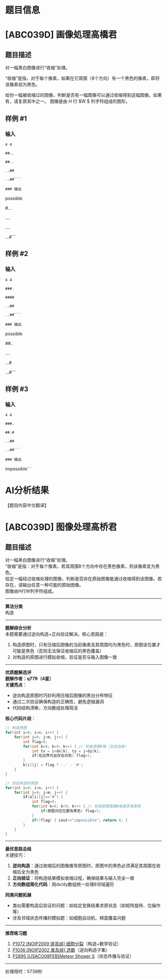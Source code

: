 # 题目信息

# [ABC039D] 画像処理高橋君

## 题目描述

对一幅黑白图像进行“收缩”处理。

“收缩”是指，对于每个像素，如果在它周围（$8$个方向）有一个黑色的像素，即将该像素视为黑色。

给你一幅被收缩过的图像，判断是否有一幅图像可以通过收缩得到这幅图像。如果有，请复原其中之一。
图像是由 $H$ 行 $W $ 列字符组成的图形。

## 样例 #1

### 输入

```
4 4

##..

##..

..##

..##```

### 输出

```
possible

#...

....

....

...#```

## 样例 #2

### 输入

```
4 4

###.

####

..##

..##```

### 输出

```
possible

##..

....

...#

...#```

## 样例 #3

### 输入

```
4 4

###.

##.#

..##

..##```

### 输出

```
impossible```

# AI分析结果



【题目内容中文翻译】  
# [ABC039D] 图像处理高桥君  

## 题目描述  
对一幅黑白图像进行“收缩”处理。  
“收缩”是指：对于每个像素，若其周围8个方向中存在黑色像素，则该像素变为黑色。  
给定一幅经过收缩处理的图像，判断是否存在原始图像能通过收缩得到该图像。若存在，请输出任意一种可能的原始图像。  
图像由H行W列字符组成。  

---

**算法分类**  
构造  

---

**题解综合分析**  
本题需要通过逆向构造+正向验证解决。核心思路是：  
1. 构造原图时，只有压缩后图像的当前像素及其周围均为黑色时，原图该位置才可能是黑色（否则无法保证收缩后的黑色覆盖）  
2. 对构造的原图进行模拟收缩，验证是否与输入图像一致  

---

**优质题解选评**  
**题解作者：q779（4星）**  
**关键亮点**：  
- 逆向构造原图时巧妙利用压缩后图像的黑白分布特征  
- 通过二次验证确保构造的正确性，避免逻辑漏洞  
- 代码结构清晰，方向数组处理简洁  

**核心代码片段**：  
```cpp
// 构造原图
for(int i=0; i<n; i++) {
    for(int j=0; j<m; j++) {
        int flag=0;
        for(int k=0; k<9; k++) { // 检查周围9格（包含自身）
            int tx = i+dx[k], ty = j+dy[k];
            if(在边界内且存在白色) flag=1;
        }
        b[i][j] = flag ? '.' : '#';
    }
}

// 验证构造的原图
for(int i=0; i<n; i++) {
    for(int j=0; j<m; j++) {
        if(a[i][j]=='#') {
            int flag=0;
            for(int k=0; k<9; k++) { // 检查原图周围9格是否有黑色
                if(原图对应位置有黑色) flag=1;
            }
            if(!flag) { cout<<"impossible"; return 0; }
        }
    }
}
```

---

**最优思路总结**  
关键技巧：  
1. **逆向构造**：通过收缩后的图像推导原图时，原图中的黑色必须满足其周围在收缩后全为黑色  
2. **正向验证**：将构造结果模拟收缩过程，确保结果与输入完全一致  
3. **方向数组简化代码**：用dx/dy数组统一处理8邻域遍历  

**同类问题拓展**  
- 类似需要构造后验证的问题：如给定变换结果求原状态（如矩阵旋转、位操作等）  
- 涉及邻域状态传播的模拟题：如细胞自动机、棋盘覆盖问题  

---

**推荐练习题**  
1. [P1072 [NOIP2009 提高组] 细胞分裂](https://www.luogu.com.cn/problem/P1072)（构造+数学验证）  
2. [P1036 [NOIP2002 普及组] 选数](https://www.luogu.com.cn/problem/P1036)（逆向构造子集）  
3. [P2895 [USACO08FEB]Meteor Shower S](https://www.luogu.com.cn/problem/P2895)（状态传播与验证）

---
处理用时：57.58秒